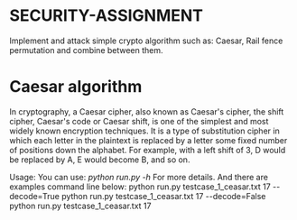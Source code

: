 # SECURITY-ASSIGNMENT
Implement and attack simple crypto algorithm such as: Caesar, Rail fence permutation and combine between them.

# Caesar algorithm
In cryptography, a Caesar cipher, also known as Caesar's cipher, the shift cipher, Caesar's code or Caesar shift, is one of the simplest and most widely known encryption techniques. It is a type of substitution cipher in which each letter in the plaintext is replaced by a letter some fixed number of positions down the alphabet. For example, with a left shift of 3, D would be replaced by A, E would become B, and so on.

Usage:
You can use:
  *python run.py -h*
For more details. And there are examples command line below:
python run.py testcase_1_ceasar.txt 17 --decode=True
python run.py testcase_1_ceasar.txt 17 --decode=False
python run.py testcase_1_ceasar.txt 17
